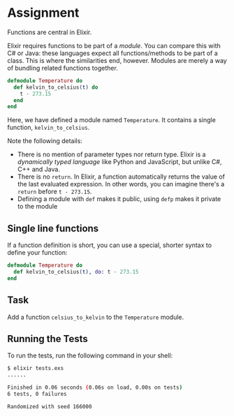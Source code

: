 # Assignment

Functions are central in Elixir.

Elixir requires functions to be part of a *module*.
You can compare this with C# or Java: these languages
expect all functions/methods to be part of a class.
This is where the similarities end, however.
Modules are merely a way of bundling
related functions together.

```elixir
defmodule Temperature do
  def kelvin_to_celsius(t) do
    t - 273.15
  end
end
```

Here, we have defined a module named `Temperature`.
It contains a single function, `kelvin_to_celsius`.

Note the following details:

* There is no mention of parameter types nor return type. Elixir is a *dynamically typed language* like Python and JavaScript, but unlike C#, C++ and Java.
* There is no `return`. In Elixir, a function automatically returns the value of the last evaluated expression. In other words, you can imagine
  there's a `return` before `t - 273.15`.
* Defining a module with `def` makes it public, using `defp` makes it private to the module

## Single line functions

If a function definition is short, you can use a special, shorter syntax to define your function:

```elixir
defmodule Temperature do
  def kelvin_to_celsius(t), do: t - 273.15
end
```

## Task

Add a function `celsius_to_kelvin` to the `Temperature` module.

## Running the Tests

To run the tests, run the following command in your shell:

```bash
$ elixir tests.exs
......

Finished in 0.06 seconds (0.06s on load, 0.00s on tests)
6 tests, 0 failures

Randomized with seed 166000
```
